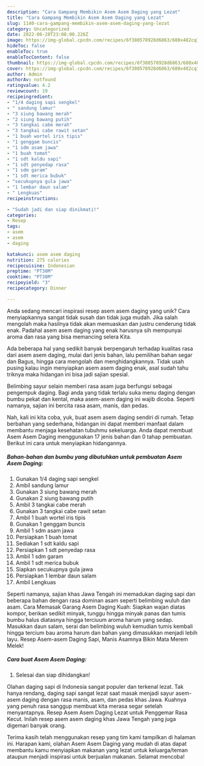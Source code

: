 ```yaml
---
description: "Cara Gampang Membikin Asem Asem Daging yang Lezat"
title: "Cara Gampang Membikin Asem Asem Daging yang Lezat"
slug: 1140-cara-gampang-membikin-asem-asem-daging-yang-lezat
category: Uncategorized
date: 2022-06-28T23:08:00.226Z
image: https://img-global.cpcdn.com/recipes/6f380578928d6863/680x482cq70/asem-asem-daging-foto-resep-utama.jpg
hideToc: false
enableToc: true
enableTocContent: false
thumbnail: https://img-global.cpcdn.com/recipes/6f380578928d6863/680x482cq70/asem-asem-daging-foto-resep-utama.jpg
cover: https://img-global.cpcdn.com/recipes/6f380578928d6863/680x482cq70/asem-asem-daging-foto-resep-utama.jpg
author: Admin
authorAv: notfound
ratingvalue: 4.2
reviewcount: 19
recipeingredient:
- "1/4 daging sapi sengkel"
- " sandung lamur"
- "3 siung bawang merah"
- "2 siung bawang putih"
- "3 tangkai cabe merah"
- "3 tangkai cabe rawit setan"
- "1 buah wortel iris tipis"
- "1 genggam buncis"
- "1 sdm asam jawa"
- "1 buah tomat"
- "1 sdt kaldu sapi"
- "1 sdt penyedap rasa"
- "1 sdm garam"
- "1 sdt merica bubuk"
- "secukupnya gula jawa"
- "1 lembar daun salam"
- " Lengkuas"
recipeinstructions:

- "Sudah jadi dan siap dinikmati!"
categories:
- Resep
tags:
- asem
- asem
- daging

katakunci: asem asem daging 
nutrition: 275 calories
recipecuisine: Indonesian
preptime: "PT30M"
cooktime: "PT38M"
recipeyield: "3"
recipecategory: Dinner

---
```





Anda sedang mencari inspirasi resep asem asem daging yang unik? Cara menyiapkannya sangat tidak susah dan tidak juga mudah. Jika salah mengolah maka hasilnya tidak akan memuaskan dan justru cenderung tidak enak. Padahal asem asem daging yang enak harusnya sih mempunyai aroma dan rasa yang bisa memancing selera Kita.





Ada beberapa hal yang sedikit banyak berpengaruh terhadap kualitas rasa dari asem asem daging, mulai dari jenis bahan, lalu pemilihan bahan segar dan Bagus, hingga cara mengolah dan menghidangkannya. Tidak usah pusing kalau ingin menyiapkan asem asem daging enak,      asal sudah tahu triknya maka hidangan ini bisa jadi sajian spesial.














Belimbing sayur selain memberi rasa asam juga berfungsi sebagai pengempuk daging. Bagi anda yang tidak terlalu suka menu daging dengan bumbu pekat dan kental, maka asem-asem daging ini wajib dicoba. Seperti namanya, sajian ini bercita rasa asam, manis, dan pedas.






Nah, kali ini kita coba, yuk, buat asem asem daging sendiri di rumah. Tetap berbahan yang sederhana, hidangan ini dapat memberi manfaat dalam membantu menjaga kesehatan tubuhmu sekeluarga. Anda dapat membuat Asem Asem Daging menggunakan 17 jenis bahan dan 0 tahap pembuatan. Berikut ini cara untuk menyiapkan hidangannya.

<!--inarticleads1-->

##### Bahan-bahan dan bumbu yang dibutuhkan untuk pembuatan Asem Asem Daging:

1. Gunakan 1/4 daging sapi sengkel
1. Ambil  sandung lamur
1. Gunakan 3 siung bawang merah
1. Gunakan 2 siung bawang putih
1. Ambil 3 tangkai cabe merah
1. Gunakan 3 tangkai cabe rawit setan
1. Ambil 1 buah wortel iris tipis
1. Gunakan 1 genggam buncis
1. Ambil 1 sdm asam jawa
1. Persiapkan 1 buah tomat
1. Sediakan 1 sdt kaldu sapi
1. Persiapkan 1 sdt penyedap rasa
1. Ambil 1 sdm garam
1. Ambil 1 sdt merica bubuk
1. Siapkan secukupnya gula jawa
1. Persiapkan 1 lembar daun salam
1. Ambil  Lengkuas


Seperti namanya, sajian khas Jawa Tengah ini memadukan daging sapi dan beberapa bahan dengan rasa dominan asam seperti belimbing wuluh dan asam. Cara Memasak Garang Asem Daging Kuah: Siapkan wajan diatas kompor, berikan sedikit minyak, tunggu hingga minyak panas dan tumis bumbu halus diatasnya hingga terciuum aroma harum yang sedap. Masukkan daun salam, serai dan belimbing wuluh kemudian tumis kembali hingga tercium bau aroma harum dan bahan yang dimasukkan menjadi lebih layu. Resep Asem-asem Daging Sapi, Manis Asamnya Bikin Mata Merem Melek! 

<!--inarticleads2-->

##### Cara buat Asem Asem Daging:


1. Selesai dan siap dihidangkan!

Olahan daging sapi di Indonesia sangat populer dan terkenal lezat. Tak hanya rendang, daging sapi sangat lezat saat masak menjadi sayur asem-asem daging dengan rasa manis, asam, dan pedas khas Jawa. Kuahnya yang penuh rasa sanggup membuat kita merasa segar setelah menyantapnya. Resep Asem Asem Daging Lezat untuk Penggemar Rasa Kecut. Inilah resep asem asem daging khas Jawa Tengah yang juga digemari banyak orang. 

Terima kasih telah menggunakan resep yang tim kami tampilkan di halaman ini. Harapan kami, olahan Asem Asem Daging yang mudah di atas dapat membantu kamu menyiapkan makanan yang lezat untuk keluarga/teman ataupun menjadi inspirasi untuk berjualan makanan. Selamat mencoba!
